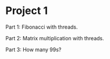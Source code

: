 Project 1
=========

Part 1: Fibonacci with threads.

Part 2: Matrix multiplication with threads.

Part 3: How many 99s?
